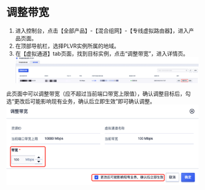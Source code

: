 # 调整带宽

1. 进入控制台，点击【全部产品】-【混合组网】-【专线虚拟路由器】，进入产品页面。
2. 在顶部导航栏，选择PLVR实例所属的地域。
3. 在【虚拟通道】tab页面，找到目标实例，点击“调整带宽”，进入详情页。
![](/images/xunitongdaotiaozhengdaikuan.png)


此页面中可以调整带宽（应不超过当前端口带宽上限值），确认调整目标后，勾选“更改后可能影响现有业务，确认后立即生效”即可确认调整。
![](/images/tiaozhengdaikuan.png)
